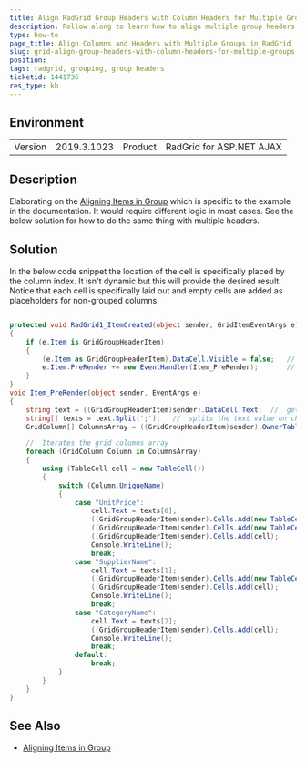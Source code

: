 ```yaml
---
title: Align RadGrid Group Headers with Column Headers for Multiple Groups
description: Follow along to learn how to align multiple group headers and columns in a RadGrid
type: how-to
page_title: Align Columns and Headers with Multiple Groups in RadGrid
slug: grid-align-group-headers-with-column-headers-for-multiple-groups
position: 
tags: radgrid, grouping, group headers
ticketid: 1441736
res_type: kb
---
```


## Environment
<table>
	<tbody>
		<tr>
            <td>Version</td>
            <td>2019.3.1023</td>        
			<td>Product</td>
			<td>RadGrid for ASP.NET AJAX</td>
		</tr>
	</tbody>
</table>


## Description
Elaborating on the [Aligning Items in Group](https://docs.telerik.com/devtools/aspnet-ajax/controls/grid/how-to/Grouping/aligning-items-in-groupheader) which is specific to the example in the documentation. It would require different logic in most cases. See the below solution for how to do the same thing with multiple headers.

## Solution
In the below code snippet the location of the cell is specifically placed by the column index. It isn't dynamic but this will provide the desired result. Notice that each cell is specifically laid out and empty cells are added as placeholders for non-grouped columns.

``` csharp

protected void RadGrid1_ItemCreated(object sender, GridItemEventArgs e)
{
    if (e.Item is GridGroupHeaderItem)
    {
        (e.Item as GridGroupHeaderItem).DataCell.Visible = false;   //  Hides the initial header text value
        e.Item.PreRender += new EventHandler(Item_PreRender);       //  delegates the PreRender event handler
    }
}
void Item_PreRender(object sender, EventArgs e)
{
    string text = ((GridGroupHeaderItem)sender).DataCell.Text;  //  gets header text value
    string[] texts = text.Split(';');   //  splits the text value on character = ;
    GridColumn[] ColumnsArray = ((GridGroupHeaderItem)sender).OwnerTableView.RenderColumns; //  gets rendered columns array

    //  Iterates the grid columns array
    foreach (GridColumn Column in ColumnsArray)
    {
        using (TableCell cell = new TableCell())
        {
            switch (Column.UniqueName)
            {
                case "UnitPrice":
                    cell.Text = texts[0];
                    ((GridGroupHeaderItem)sender).Cells.Add(new TableCell()); //    skip column 1 by adding a blank column
                    ((GridGroupHeaderItem)sender).Cells.Add(new TableCell()); //    skip column 2 by adding a blank column
                    ((GridGroupHeaderItem)sender).Cells.Add(cell);            //    set column 3 by adding a specified group header text
                    Console.WriteLine();
                    break;
                case "SupplierName":
                    cell.Text = texts[1];
                    ((GridGroupHeaderItem)sender).Cells.Add(new TableCell()); //    skip column 4 by adding a blank column
                    ((GridGroupHeaderItem)sender).Cells.Add(cell);            //    set column 5 by adding a specified group header text  
                    Console.WriteLine();
                    break;
                case "CategoryName":
                    cell.Text = texts[2];
                    ((GridGroupHeaderItem)sender).Cells.Add(cell);            //    set column 6 by adding a specified group header text
                    Console.WriteLine();
                    break;
                default:
                    break;
            }
        }
    }
}
```

## See Also
*   [Aligning Items in Group](https://docs.telerik.com/devtools/aspnet-ajax/controls/grid/how-to/Grouping/aligning-items-in-groupheader)
